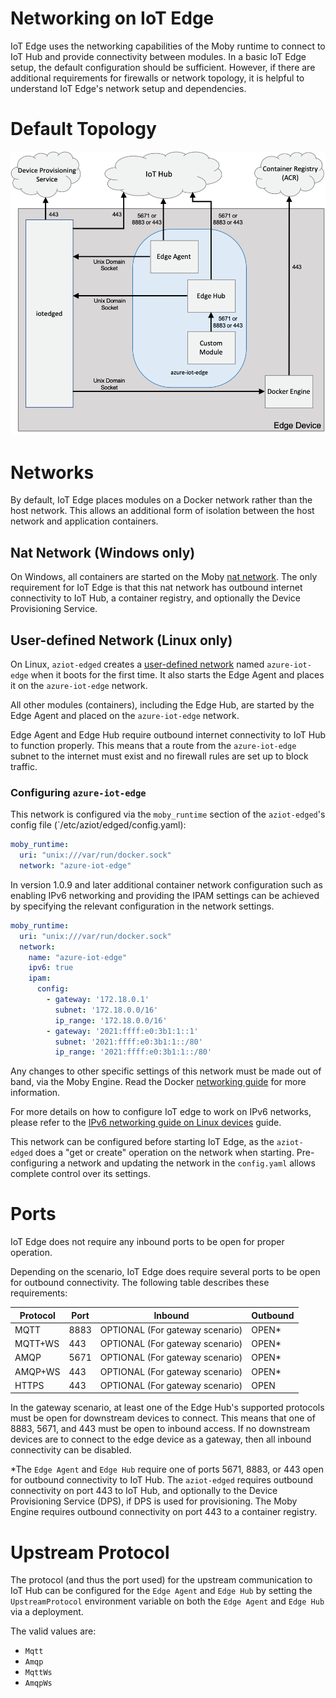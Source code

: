 # Networking on IoT Edge

IoT Edge uses the networking capabilities of the Moby runtime to connect to IoT Hub and provide connectivity between modules.
In a basic IoT Edge setup, the default configuration should be sufficient.
However, if there are additional requirements for firewalls or network topology, it is helpful to understand IoT Edge's network setup and dependencies.

# Default Topology

![IoT Edge network][network]

# Networks

By default, IoT Edge places modules on a Docker network rather than the host network.
This allows an additional form of isolation between the host network and application containers.

## Nat Network (Windows only)

On Windows, all containers are started on the Moby [nat network][3].
The only requirement for IoT Edge is that this nat network has outbound internet connectivity to IoT Hub, a container registry, and optionally the Device Provisioning Service.

## User-defined Network (Linux only)

On Linux, `aziot-edged` creates a [user-defined network][2] named `azure-iot-edge` when it boots for the first time.
It also starts the Edge Agent and places it on the `azure-iot-edge` network.

All other modules (containers), including the Edge Hub, are started by the Edge Agent and placed on the `azure-iot-edge` network.

Edge Agent and Edge Hub require outbound internet connectivity to IoT Hub to function properly.
This means that a route from the `azure-iot-edge` subnet to the internet must exist and no firewall rules are set up to block traffic.

### Configuring `azure-iot-edge`

This network is configured via the `moby_runtime` section of the `aziot-edged`'s config file (`/etc/aziot/edged/config.yaml):

```yaml
moby_runtime:
  uri: "unix:///var/run/docker.sock"
  network: "azure-iot-edge"
```

In version 1.0.9 and later additional container network configuration such as enabling IPv6 networking and providing the IPAM settings can be achieved by specifying the relevant configuration in the network settings.

```yaml
moby_runtime:
  uri: "unix:///var/run/docker.sock"
  network:
    name: "azure-iot-edge"
    ipv6: true
    ipam:
      config:
        - gateway: '172.18.0.1'
          subnet: '172.18.0.0/16'
          ip_range: '172.18.0.0/16'
        - gateway: '2021:ffff:e0:3b1:1::1'
          subnet: '2021:ffff:e0:3b1:1::/80'
          ip_range: '2021:ffff:e0:3b1:1::/80'
```

Any changes to other specific settings of this network must be made out of band, via the Moby Engine.
Read the Docker [networking guide][4] for more information.

For more details on how to configure IoT edge to work on IPv6 networks, please refer to the [IPv6 networking guide on Linux devices](./IPv6Configuration.md) guide.

This network can be configured before starting IoT Edge, as the `aziot-edged` does a "get or create" operation on the network when starting.
Pre-configuring a network and updating the network in the `config.yaml` allows complete control over its settings.

# Ports

IoT Edge does not require any inbound ports to be open for proper operation.

Depending on the scenario, IoT Edge does require several ports to be open for outbound connectivity.
The following table describes these requirements:

|Protocol | Port | Inbound                         | Outbound  |
|---------|------|---------------------------------|-----------|
| MQTT    | 8883 | OPTIONAL (For gateway scenario) | OPEN*     | 
| MQTT+WS | 443  | OPTIONAL (For gateway scenario) | OPEN*     |
| AMQP    | 5671 | OPTIONAL (For gateway scenario) | OPEN*     | 
| AMQP+WS | 443  | OPTIONAL (For gateway scenario) | OPEN*     |
| HTTPS   | 443  | OPTIONAL (For gateway scenario) | OPEN      |

In the gateway scenario, at least one of the Edge Hub's supported protocols must be open for downstream devices to connect.
This means that one of 8883, 5671, and 443 must be open to inbound access.
If no downstream devices are to connect to the edge device as a gateway, then all inbound connectivity can be disabled.

*The `Edge Agent` and `Edge Hub` require one of ports 5671, 8883, or 443 open for outbound connectivity to IoT Hub.
The `aziot-edged` requires outbound connectivity on port 443 to IoT Hub, and optionally to the Device Provisioning Service (DPS), if DPS is used for provisioning.
The Moby Engine requires outbound connectivity on port 443 to a container registry.

# Upstream Protocol

The protocol (and thus the port used) for the upstream communication to IoT Hub can be configured for the `Edge Agent` and `Edge Hub` by setting the `UpstreamProtocol` environment variable on both the `Edge Agent` and `Edge Hub` via a deployment.

The valid values are:
* `Mqtt`
* `Amqp`
* `MqttWs`
* `AmqpWs`


[1]: https://docs.docker.com/network/bridge/#use-the-default-bridge-network
[2]: https://docs.docker.com/network/bridge/
[3]: https://docs.microsoft.com/en-us/virtualization/windowscontainers/container-networking/network-drivers-topologies
[4]: https://docs.docker.com/network/

[network]: images/iotedge-network.png
